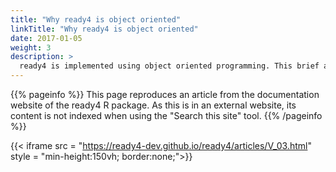 ```yaml
---
title: "Why ready4 is object oriented"
linkTitle: "Why ready4 is object oriented"
date: 2017-01-05
weight: 3
description: >
  ready4 is implemented using object oriented programming. This brief article explains what this means and why it is useful.
---
```


{{% pageinfo %}}
This page reproduces an article from the documentation website of the ready4 R package. As this is in an external website, its content is not indexed when using the "Search this site" tool.
{{% /pageinfo %}}


{{< iframe src = "https://ready4-dev.github.io/ready4/articles/V_03.html" style = "min-height:150vh; border:none;">}}